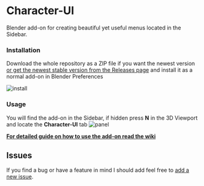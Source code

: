 # Character-UI
Blender add-on for creating beautiful yet useful menus located in the Sidebar.

### Installation

Download the whole repository as a ZIP file if you want the newest version [or get the newest stable version from the Releases page](https://github.com/nextr3d/Character-UI/releases/) and install it as a normal add-on in Blender Preferences

![install](https://i.imgur.com/wx7GDAn.png)

### Usage
You will find the add-on in the Sidebar, if hidden press **N** in the 3D Viewport and locate the **Character-UI** tab
![panel](https://imgur.com/yqzoCnB.png)

**[For detailed guide on how to use the add-on read the wiki](https://github.com/nextr3d/Character-UI/wiki)**
 ## Issues

 If you find a bug or have a feature in mind I should add feel free to [add a new issue](https://github.com/nextr3d/Character-UI/issues/new/choose).